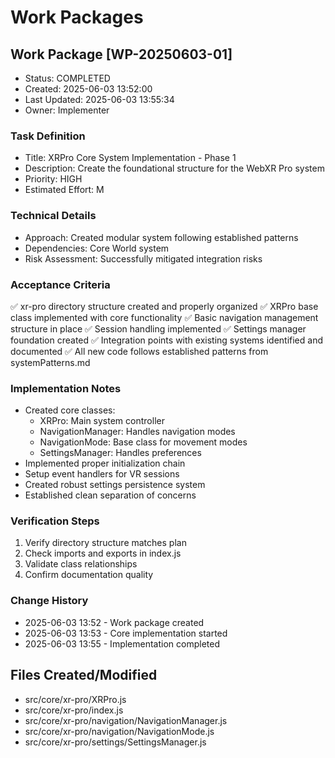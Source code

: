# Work Packages

## Work Package [WP-20250603-01]
- Status: COMPLETED
- Created: 2025-06-03 13:52:00
- Last Updated: 2025-06-03 13:55:34
- Owner: Implementer

### Task Definition
- Title: XRPro Core System Implementation - Phase 1
- Description: Create the foundational structure for the WebXR Pro system
- Priority: HIGH
- Estimated Effort: M

### Technical Details
- Approach: Created modular system following established patterns
- Dependencies: Core World system
- Risk Assessment: Successfully mitigated integration risks

### Acceptance Criteria
✅ xr-pro directory structure created and properly organized
✅ XRPro base class implemented with core functionality
✅ Basic navigation management structure in place
✅ Session handling implemented
✅ Settings manager foundation created
✅ Integration points with existing systems identified and documented
✅ All new code follows established patterns from systemPatterns.md

### Implementation Notes
- Created core classes:
  - XRPro: Main system controller
  - NavigationManager: Handles navigation modes
  - NavigationMode: Base class for movement modes
  - SettingsManager: Handles preferences
- Implemented proper initialization chain
- Setup event handlers for VR sessions
- Created robust settings persistence system
- Established clean separation of concerns

### Verification Steps
1. Verify directory structure matches plan
2. Check imports and exports in index.js
3. Validate class relationships
4. Confirm documentation quality

### Change History
- 2025-06-03 13:52 - Work package created
- 2025-06-03 13:53 - Core implementation started
- 2025-06-03 13:55 - Implementation completed

## Files Created/Modified
- src/core/xr-pro/XRPro.js
- src/core/xr-pro/index.js
- src/core/xr-pro/navigation/NavigationManager.js
- src/core/xr-pro/navigation/NavigationMode.js
- src/core/xr-pro/settings/SettingsManager.js
